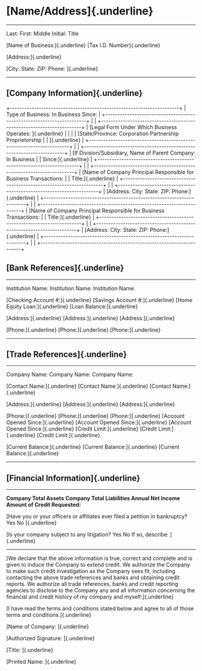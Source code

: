 # [Name/Address]{.underline}

  ----------------------------------------- -------------------------------
  Last: First: Middle Initial:              Title
                                            
  [Name of Business:]{.underline}           [Tax I.D. Number]{.underline}
                                            
  [Address:]{.underline}                    
                                            
  [City: State: ZIP: Phone: ]{.underline}   
                                            
  ----------------------------------------- -------------------------------

## [Company Information]{.underline}

+----------------------------------------------------------------------+
| Type of Business: In Business Since:                                 |
+----------------------------------------------------------------------+
|                                                                      |
+----------------------------------------------------------------------+
| [Legal Form Under Which Business Operates: ]{.underline}             |
|                                                                      |
| [State/Province: Corporation Partnership Proprietorship              |
| ]{.underline}                                                        |
+----------------------------------------------------------------------+
|                                                                      |
+----------------------------------------------------------------------+
| [If Division/Subsidiary, Name of Parent Company: In Business         |
| Since:]{.underline}                                                  |
+----------------------------------------------------------------------+
|                                                                      |
+----------------------------------------------------------------------+
| [Name of Company Principal Responsible for Business Transactions:    |
| Title:]{.underline}                                                  |
+----------------------------------------------------------------------+
|                                                                      |
+----------------------------------------------------------------------+
| [Address: City: State: ZIP: Phone:]{.underline}                      |
+----------------------------------------------------------------------+
|                                                                      |
+----------------------------------------------------------------------+
| [Name of Company Principal Responsible for Business Transactions:    |
| Title:]{.underline}                                                  |
+----------------------------------------------------------------------+
|                                                                      |
+----------------------------------------------------------------------+
| [Address: City: State: ZIP: Phone:]{.underline}                      |
+----------------------------------------------------------------------+
|                                                                      |
+----------------------------------------------------------------------+

## [Bank References]{.underline}

  ----------------------------------- ---------------------------------- --------------------------------- -----------------------------
  Institution Name:                   Institution Name:                  Institution Name:                 
                                                                                                           
  [Checking Account #:]{.underline}   [Savings Account #:]{.underline}   [Home Equity Loan:]{.underline}   [Loan Balance:]{.underline}
                                                                                                           
  [Address:]{.underline}              [Address:]{.underline}             [Address:]{.underline}            
                                                                                                           
  [Phone:]{.underline}                [Phone:]{.underline}               [Phone:]{.underline}              
                                                                                                           
  ----------------------------------- ---------------------------------- --------------------------------- -----------------------------

## [Trade References]{.underline}

  ------------------------------------- ------------------------------------- -------------------------------------
  Company Name:                         Company Name:                         Company Name:
                                                                              
  [Contact Name:]{.underline}           [Contact Name:]{.underline}           [Contact Name:]{.underline}
                                                                              
  [Address:]{.underline}                [Address:]{.underline}                [Address:]{.underline}
                                                                              
  [Phone:]{.underline}                  [Phone:]{.underline}                  [Phone:]{.underline}
  [Account Opened Since:]{.underline}   [Account Opened Since:]{.underline}   [Account Opened Since:]{.underline}
  [Credit Limit:]{.underline}           [Credit Limit:]{.underline}           [Credit Limit:]{.underline}
                                                                              
  [Current Balance:]{.underline}        [Current Balance:]{.underline}        [Current Balance:]{.underline}
                                                                              
  ------------------------------------- ------------------------------------- -------------------------------------

## [Financial Information]{.underline}

  ---------------------------------------------------------------------------------------------------- ---------------------------------
  **Company Total Assets** **Company Total Liabilities Annual Net Income**                             **Amount of Credit Requested:**
                                                                                                       
  [Have you or your officers or affiliates ever filed a petition in bankruptcy? Yes No ]{.underline}   
                                                                                                       
  [Is your company subject to any litigation? Yes No If so, describe: ]{.underline}                    
                                                                                                       
  ---------------------------------------------------------------------------------------------------- ---------------------------------

[We declare that the above information is true, correct and complete and
is given to induce the Company to extend credit. We authorize the
Company to make such credit investigation as the Company sees fit,
including contacting the above trade references and banks and obtaining
credit reports. We authorize all trade references, banks and credit
reporting agencies to disclose to the Company any and all information
concerning the financial and credit history of my company and
myself:]{.underline}

[I have read the terms and conditions stated below and agree to all of
those terms and conditions.]{.underline}

[Name of Company: ]{.underline}

[Authorized Signature: ]{.underline}

[Title: ]{.underline}

[Printed Name: ]{.underline}
